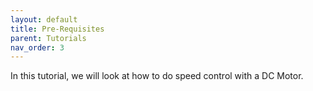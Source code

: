 ```yaml
---
layout: default
title: Pre-Requisites
parent: Tutorials
nav_order: 3
---
```


In this tutorial, we will look at how to do speed control with a DC Motor. 